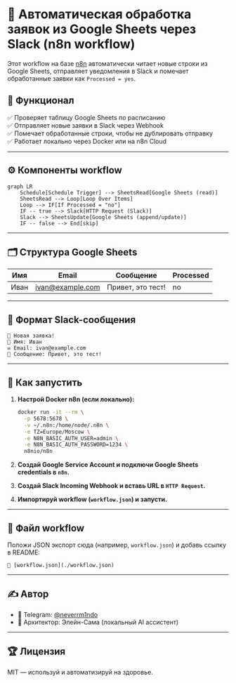 # 🔁 Автоматическая обработка заявок из Google Sheets через Slack (n8n workflow)

Этот workflow на базе [n8n](https://n8n.io) автоматически читает новые строки из Google Sheets, отправляет уведомления в Slack и помечает обработанные заявки как `Processed = yes`.

## 📌 Функционал

✅ Проверяет таблицу Google Sheets по расписанию  
✅ Отправляет новые заявки в Slack через Webhook  
✅ Помечает обработанные строки, чтобы не дублировать отправку  
✅ Работает локально через Docker или на n8n Cloud

---

## ⚙️ Компоненты workflow

```mermaid
graph LR
    Schedule[Schedule Trigger] --> SheetsRead[Google Sheets (read)]
    SheetsRead --> Loop[Loop Over Items]
    Loop --> IF[If Processed = "no"]
    IF -- true --> Slack[HTTP Request (Slack)]
    Slack --> SheetsUpdate[Google Sheets (append/update)]
    IF -- false --> End[skip]
```

---

## 🗂 Структура Google Sheets

| Имя   | Email            | Сообщение          | Processed |
|--------|-------------------|---------------------|-------------|
| Иван  | ivan@example.com | Привет, это тест! | no          |

---

## 💬 Формат Slack-сообщения

```text
📩 Новая заявка!
👤 Имя: Иван
✉️ Email: ivan@example.com
💬 Сообщение: Привет, это тест!
```

---

## 🔧 Как запустить

1. **Настрой Docker n8n (если локально):**
   ```bash
   docker run -it --rm \
     -p 5678:5678 \
     -v ~/.n8n:/home/node/.n8n \
     -e TZ=Europe/Moscow \
     -e N8N_BASIC_AUTH_USER=admin \
     -e N8N_BASIC_AUTH_PASSWORD=1234 \
     n8nio/n8n
   ```

2. **Создай Google Service Account и подключи Google Sheets credentials в `n8n`.**

3. **Создай Slack Incoming Webhook и вставь URL в `HTTP Request`.**

4. **Импортируй workflow (`workflow.json`) и запусти.**

---

## 📁 Файл workflow

Положи JSON экспорт сюда (например, `workflow.json`) и добавь ссылку в README:

```
📄 [workflow.json](./workflow.json)
```

---

## ✍️ Автор

- 🔗 Telegram: [@neverrm1ndo](https://t.me/neverrm1ndo)
- 🧠 Архитектор: Элейн-Сама (локальный AI ассистент)

---

## 🏆 Лицензия

MIT — используй и автоматизируй на здоровье.
